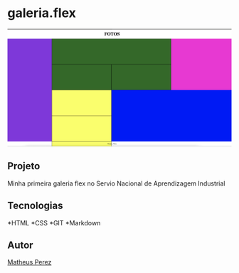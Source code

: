 # galeria.flex
![](./galeria.flex.png)


## Projeto
Minha primeira galeria flex no Servio Nacional de Aprendizagem Industrial


## Tecnologias
*HTML
*CSS
*GIT
*Markdown

## Autor

[Matheus Perez](https://www.linkedin.com.br)